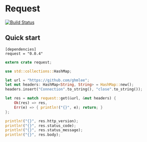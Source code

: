 # Request

[![Build Status](https://travis-ci.org/ghmlee/rust-request.svg?branch=master)](https://travis-ci.org/ghmlee/rust-request)

## Quick start

```
[dependencies]
request = "0.0.4"
```

```rust
extern crate request;

use std::collections::HashMap;

let url = "https://github.com/ghmlee";
let mut headers: HashMap<String, String> = HashMap::new();
headers.insert("Connection".to_string(), "close".to_string());

let res = match request::get(&url, &mut headers) {
    Ok(res) => res,
    Err(e) => { println!("{}", e); return; }
};

println!("{}", res.http_version);
println!("{}", res.status_code);
println!("{}", res.status_message);
println!("{}", res.body);
```